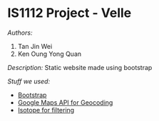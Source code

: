# IS1112 Project - Velle

*Authors:*

1. Tan Jin Wei
2. Ken Oung Yong Quan

*Description:* 
Static website made using bootstrap

*Stuff we used:*

- [Bootstrap](http://getbootstrap.com/)
- [Google Maps API for Geocoding](https://developers.google.com/maps/documentation/geocoding/intro)
- [Isotope for filtering](http://isotope.metafizzy.co/)